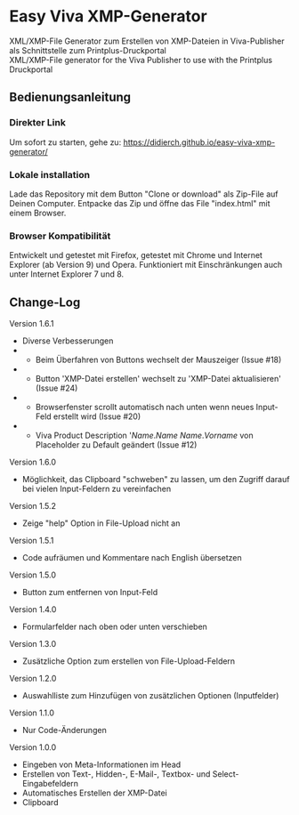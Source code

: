 # Easy Viva XMP-Generator
XML/XMP-File Generator zum Erstellen von XMP-Dateien in Viva-Publisher als Schnittstelle zum Printplus-Druckportal  
XML/XMP-File generator for the Viva Publisher to use with the Printplus Druckportal  

## Bedienungsanleitung
### Direkter Link
Um sofort zu starten, gehe zu: https://didierch.github.io/easy-viva-xmp-generator/

### Lokale installation
Lade das Repository mit dem Button "Clone or download" als Zip-File auf Deinen Computer. Entpacke das Zip und öffne das File "index.html" mit einem Browser.

### Browser Kompatibilität
Entwickelt und getestet mit Firefox, getestet mit Chrome und Internet Explorer (ab Version 9) und Opera.
Funktioniert mit Einschränkungen auch unter Internet Explorer 7 und 8.

## Change-Log

Version 1.6.1
* Diverse Verbesserungen
* * Beim Überfahren von Buttons wechselt der Mauszeiger (Issue #18)
* * Button 'XMP-Datei erstellen' wechselt zu 'XMP-Datei aktualisieren' (Issue #24)
* * Browserfenster scrollt automatisch nach unten wenn neues Input-Feld erstellt wird (Issue #20)
* * Viva Product Description '$Name.Name$ $Name.Vorname$ von Placeholder zu Default geändert (Issue #12)

Version 1.6.0
* Möglichkeit, das Clipboard "schweben" zu lassen, um den Zugriff darauf bei vielen Input-Feldern zu vereinfachen

Version 1.5.2
* Zeige "help" Option in File-Upload nicht an

Version 1.5.1
* Code aufräumen und Kommentare nach English übersetzen

Version 1.5.0
* Button zum entfernen von Input-Feld

Version 1.4.0
* Formularfelder nach oben oder unten verschieben

Version 1.3.0
* Zusätzliche Option zum erstellen von File-Upload-Feldern

Version 1.2.0
* Auswahlliste zum Hinzufügen von zusätzlichen Optionen (Inputfelder)

Version 1.1.0
* Nur Code-Änderungen

Version 1.0.0
* Eingeben von Meta-Informationen im Head
* Erstellen von Text-, Hidden-, E-Mail-, Textbox- und Select-Eingabefeldern
* Automatisches Erstellen der XMP-Datei
* Clipboard
